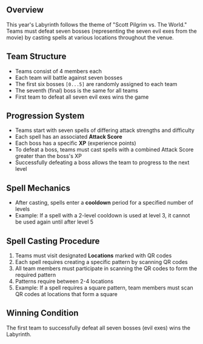 ## Overview
This year's Labyrinth follows the theme of "Scott Pilgrim vs. The World." Teams must defeat seven bosses (representing the seven evil exes from the movie) by casting spells at various locations throughout the venue.

## Team Structure
- Teams consist of 4 members each
- Each team will battle against seven bosses
- The first six bosses `[0...5]` are randomly assigned to each team
- The seventh (final) boss is the same for all teams
- First team to defeat all seven evil exes wins the game

## Progression System
- Teams start with seven spells of differing attack strengths and difficulty
- Each spell has an associated **Attack Score**
- Each boss has a specific **XP** (experience points)
- To defeat a boss, teams must cast spells with a combined Attack Score greater than the boss's XP
- Successfully defeating a boss allows the team to progress to the next level

## Spell Mechanics
- After casting, spells enter a **cooldown** period for a specified number of levels
- Example: If a spell with a 2-level cooldown is used at level 3, it cannot be used again until after level 5

## Spell Casting Procedure
1. Teams must visit designated **Locations** marked with QR codes
2. Each spell requires creating a specific pattern by scanning QR codes
3. All team members must participate in scanning the QR codes to form the required pattern
4. Patterns require between 2-4 locations
5. Example: If a spell requires a square pattern, team members must scan QR codes at locations that form a square

## Winning Condition
The first team to successfully defeat all seven bosses (evil exes) wins the Labyrinth.
